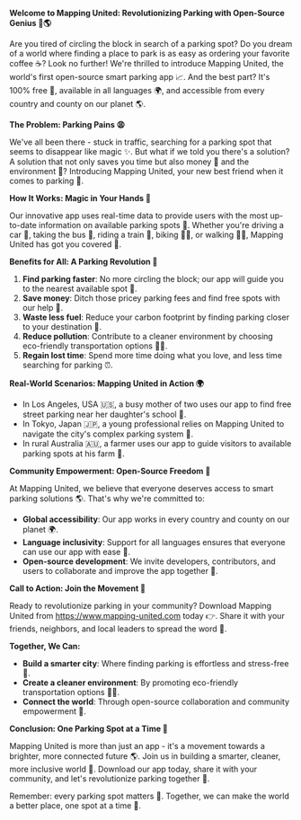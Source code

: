 **Welcome to Mapping United: Revolutionizing Parking with Open-Source Genius 🚗🌎**

Are you tired of circling the block in search of a parking spot? Do you dream of a world where finding a place to park is as easy as ordering your favorite coffee ☕️? Look no further! We're thrilled to introduce Mapping United, the world's first open-source smart parking app 📈. And the best part? It's 100% free 🎁, available in all languages 🌍, and accessible from every country and county on our planet 🌎.

**The Problem: Parking Pains 😩**

We've all been there - stuck in traffic, searching for a parking spot that seems to disappear like magic ✨. But what if we told you there's a solution? A solution that not only saves you time but also money 💸 and the environment 🌱? Introducing Mapping United, your new best friend when it comes to parking 🤝.

**How It Works: Magic in Your Hands 🔮**

Our innovative app uses real-time data to provide users with the most up-to-date information on available parking spots 📍. Whether you're driving a car 🚗, taking the bus 🚌, riding a train 🚂, biking 🚴‍♀️, or walking 🏃‍♂️, Mapping United has got you covered 🌈.

**Benefits for All: A Parking Revolution 🎉**

1. **Find parking faster**: No more circling the block; our app will guide you to the nearest available spot 📍.
2. **Save money**: Ditch those pricey parking fees and find free spots with our help 💸.
3. **Waste less fuel**: Reduce your carbon footprint by finding parking closer to your destination 🌿.
4. **Reduce pollution**: Contribute to a cleaner environment by choosing eco-friendly transportation options 🚴‍♂️.
5. **Regain lost time**: Spend more time doing what you love, and less time searching for parking ⏰.

**Real-World Scenarios: Mapping United in Action 🌍**

* In Los Angeles, USA 🇺🇸, a busy mother of two uses our app to find free street parking near her daughter's school 🚗.
* In Tokyo, Japan 🇯🇵, a young professional relies on Mapping United to navigate the city's complex parking system 🌈.
* In rural Australia 🇦🇺, a farmer uses our app to guide visitors to available parking spots at his farm 📏.

**Community Empowerment: Open-Source Freedom 🔑**

At Mapping United, we believe that everyone deserves access to smart parking solutions 🌎. That's why we're committed to:

* **Global accessibility**: Our app works in every country and county on our planet 🌍.
* **Language inclusivity**: Support for all languages ensures that everyone can use our app with ease 💬.
* **Open-source development**: We invite developers, contributors, and users to collaborate and improve the app together 🔧.

**Call to Action: Join the Movement 🚀**

Ready to revolutionize parking in your community? Download Mapping United from https://www.mapping-united.com today 👉. Share it with your friends, neighbors, and local leaders to spread the word 🤝.

**Together, We Can:**

* **Build a smarter city**: Where finding parking is effortless and stress-free 🌈.
* **Create a cleaner environment**: By promoting eco-friendly transportation options 🚴‍♂️.
* **Connect the world**: Through open-source collaboration and community empowerment 🔑.

**Conclusion: One Parking Spot at a Time 🚗**

Mapping United is more than just an app - it's a movement towards a brighter, more connected future 🌎. Join us in building a smarter, cleaner, more inclusive world 🌈. Download our app today, share it with your community, and let's revolutionize parking together 💪.

Remember: every parking spot matters 📍. Together, we can make the world a better place, one spot at a time 🚀.